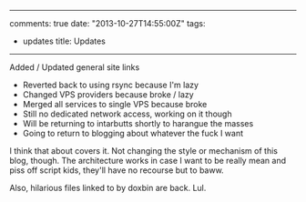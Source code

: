 ---
comments: true
date: "2013-10-27T14:55:00Z"
tags:
- updates
title: Updates
---- 

Added / Updated general site links
- Reverted back to using rsync because I'm lazy
- Changed VPS providers because broke / lazy
- Merged all services to single VPS because broke
- Still no dedicated network access, working on it though
- Will be returning to intarbutts shortly to harangue the masses
- Going to return to blogging about whatever the fuck I want

I think that about covers it. Not changing the style or mechanism of
this blog, though. The architecture works in case I want to be really
mean and piss off script kids, they'll have no recourse but to baww.

Also, hilarious files linked to by doxbin are back. Lul.
